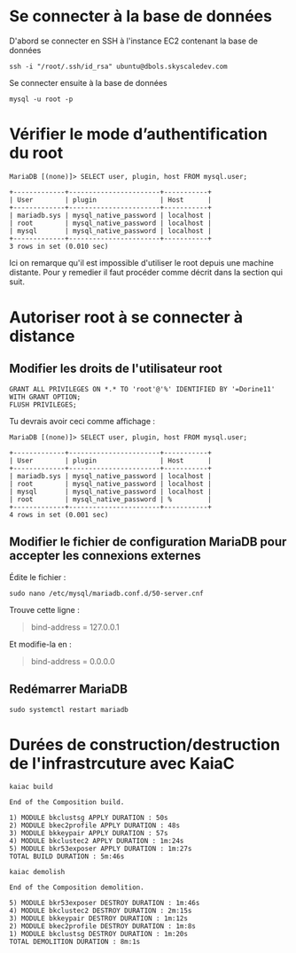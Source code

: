 # Se connecter à la base de données

D'abord se connecter en SSH à l'instance EC2 contenant la base de données

```
ssh -i "/root/.ssh/id_rsa" ubuntu@dbols.skyscaledev.com
```

Se connecter ensuite à la base de données

```
mysql -u root -p
```
# Vérifier le mode d’authentification du root

```
MariaDB [(none)]> SELECT user, plugin, host FROM mysql.user;
```

```
+-------------+-----------------------+-----------+
| User        | plugin                | Host      |
+-------------+-----------------------+-----------+
| mariadb.sys | mysql_native_password | localhost |
| root        | mysql_native_password | localhost |
| mysql       | mysql_native_password | localhost |
+-------------+-----------------------+-----------+
3 rows in set (0.010 sec)
```

Ici on remarque qu'il est impossible d'utiliser le root depuis une machine distante.
Pour y remedier il faut procéder comme décrit dans la section qui suit.

# Autoriser root à se connecter à distance

## Modifier les droits de l'utilisateur root

```
GRANT ALL PRIVILEGES ON *.* TO 'root'@'%' IDENTIFIED BY '=Dorine11' WITH GRANT OPTION;
FLUSH PRIVILEGES;
```

Tu devrais avoir ceci comme affichage :

```
MariaDB [(none)]> SELECT user, plugin, host FROM mysql.user;
```

```
+-------------+-----------------------+-----------+
| User        | plugin                | Host      |
+-------------+-----------------------+-----------+
| mariadb.sys | mysql_native_password | localhost |
| root        | mysql_native_password | localhost |
| mysql       | mysql_native_password | localhost |
| root        | mysql_native_password | %         |
+-------------+-----------------------+-----------+
4 rows in set (0.001 sec)
```

## Modifier le fichier de configuration MariaDB pour accepter les connexions externes

Édite le fichier :

```
sudo nano /etc/mysql/mariadb.conf.d/50-server.cnf
```

Trouve cette ligne :

> bind-address = 127.0.0.1 

Et modifie-la en :

> bind-address = 0.0.0.0


## Redémarrer MariaDB

```
sudo systemctl restart mariadb
```

# Durées de construction/destruction de l'infrastrcuture avec KaiaC

```
kaiac build
```

```
End of the Composition build.

1) MODULE bkclustsg APPLY DURATION : 50s
2) MODULE bkec2profile APPLY DURATION : 48s
3) MODULE bkkeypair APPLY DURATION : 57s
4) MODULE bkclustec2 APPLY DURATION : 1m:24s
5) MODULE bkr53exposer APPLY DURATION : 1m:27s
TOTAL BUILD DURATION : 5m:46s
```

```
kaiac demolish
```

```
End of the Composition demolition.

5) MODULE bkr53exposer DESTROY DURATION : 1m:46s
4) MODULE bkclustec2 DESTROY DURATION : 2m:15s
3) MODULE bkkeypair DESTROY DURATION : 1m:12s
2) MODULE bkec2profile DESTROY DURATION : 1m:8s
1) MODULE bkclustsg DESTROY DURATION : 1m:20s
TOTAL DEMOLITION DURATION : 8m:1s
```
